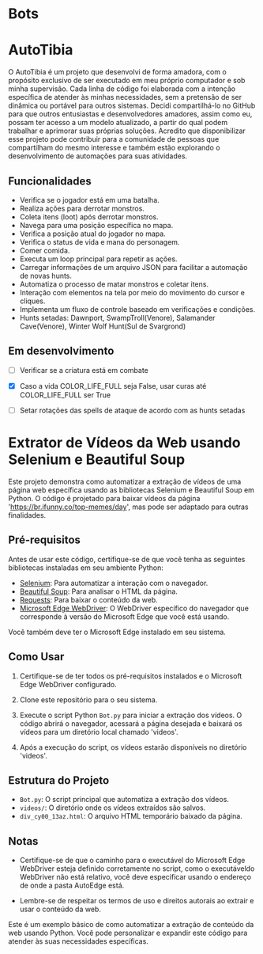 # Bots

# AutoTibia

O AutoTibia é um projeto que desenvolvi de forma amadora, com o propósito exclusivo de ser executado em meu próprio computador e sob minha supervisão. Cada linha de código foi elaborada com a intenção específica de atender às minhas necessidades, sem a pretensão de ser dinâmica ou portável para outros sistemas. Decidi compartilhá-lo no GitHub para que outros entusiastas e desenvolvedores amadores, assim como eu, possam ter acesso a um modelo atualizado, a partir do qual podem trabalhar e aprimorar suas próprias soluções. Acredito que disponibilizar esse projeto pode contribuir para a comunidade de pessoas que compartilham do mesmo interesse e também estão explorando o desenvolvimento de automações para suas atividades.

## Funcionalidades

- Verifica se o jogador está em uma batalha.
- Realiza ações para derrotar monstros.
- Coleta itens (loot) após derrotar monstros.
- Navega para uma posição específica no mapa.
- Verifica a posição atual do jogador no mapa.
- Verifica o status de vida e mana do personagem.
- Comer comida.
- Executa um loop principal para repetir as ações.
- Carregar informações de um arquivo JSON para facilitar a automação de novas hunts.
- Automatiza o processo de matar monstros e coletar itens.
- Interação com elementos na tela por meio do movimento do cursor e cliques.
- Implementa um fluxo de controle baseado em verificações e condições.
- Hunts setadas: Dawnport, SwampTroll(Venore), Salamander Cave(Venore), Winter Wolf Hunt(Sul de Svargrond)

## Em desenvolvimento

- [ ] Verificar se a criatura está em combate
- [X] Caso a vida COLOR_LIFE_FULL seja False, usar curas até COLOR_LIFE_FULL ser True
- [ ] Setar rotações das spells de ataque de acordo com as hunts setadas



# Extrator de Vídeos da Web usando Selenium e Beautiful Soup

Este projeto demonstra como automatizar a extração de vídeos de uma página web específica usando as bibliotecas Selenium e Beautiful Soup em Python. O código é projetado para baixar vídeos da página 'https://br.ifunny.co/top-memes/day', mas pode ser adaptado para outras finalidades.

## Pré-requisitos

Antes de usar este código, certifique-se de que você tenha as seguintes bibliotecas instaladas em seu ambiente Python:

- [Selenium](https://pypi.org/project/selenium/): Para automatizar a interação com o navegador.
- [Beautiful Soup](https://www.crummy.com/software/BeautifulSoup/bs4/doc/): Para analisar o HTML da página.
- [Requests](https://pypi.org/project/requests/): Para baixar o conteúdo da web.
- [Microsoft Edge WebDriver](https://developer.microsoft.com/en-us/microsoft-edge/tools/webdriver/): O WebDriver específico do navegador que corresponde à versão do Microsoft Edge que você está usando.

Você também deve ter o Microsoft Edge instalado em seu sistema.

## Como Usar

1. Certifique-se de ter todos os pré-requisitos instalados e o Microsoft Edge WebDriver configurado.

2. Clone este repositório para o seu sistema.

3. Execute o script Python `Bot.py` para iniciar a extração dos vídeos. O código abrirá o navegador, acessará a página desejada e baixará os vídeos para um diretório local chamado 'videos'.

4. Após a execução do script, os vídeos estarão disponíveis no diretório 'videos'.

## Estrutura do Projeto

- `Bot.py`: O script principal que automatiza a extração dos vídeos.
- `videos/`: O diretório onde os vídeos extraídos são salvos.
- `div_cy00_13az.html`: O arquivo HTML temporário baixado da página.

## Notas

- Certifique-se de que o caminho para o executável do Microsoft Edge WebDriver esteja definido corretamente no script, como o executáveldo WebDriver não está relativo, você deve especificar usando o endereço de onde a pasta AutoEdge está.

- Lembre-se de respeitar os termos de uso e direitos autorais ao extrair e usar o conteúdo da web.

Este é um exemplo básico de como automatizar a extração de conteúdo da web usando Python. Você pode personalizar e expandir este código para atender às suas necessidades específicas.
